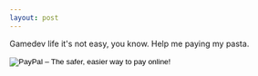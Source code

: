 ```yaml
---
layout: post
---
```

<p>Gamedev life it's not easy, you know. Help me paying my pasta.</p>
<form action="https://www.paypal.com/cgi-bin/webscr" method="post" target="_top">
<input type="hidden" name="cmd" value="_s-xclick">
<input type="hidden" name="hosted_button_id" value="C2SU4NBPDL5FJ">
<input type="image" src="http://loteixeira.github.io/stuff/PayPal-Donate-Button.png" border="0" name="submit" alt="PayPal – The safer, easier way to pay online!">
<img alt="" border="0" src="https://www.paypalobjects.com/pt_BR/i/scr/pixel.gif" width="1" height="1">
</form>

